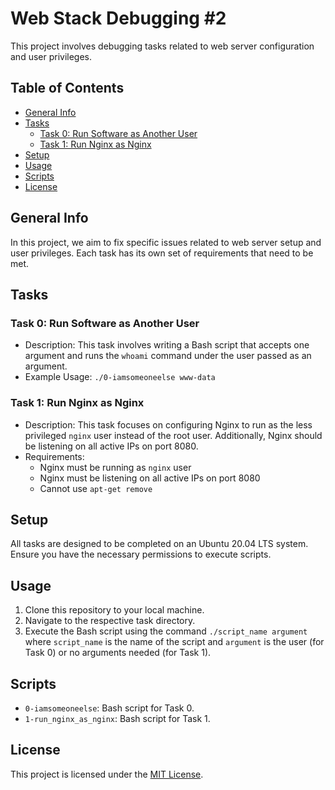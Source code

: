 # Web Stack Debugging #2

This project involves debugging tasks related to web server configuration and user privileges.

## Table of Contents
* [General Info](#general-info)
* [Tasks](#tasks)
  * [Task 0: Run Software as Another User](#task-0-run-software-as-another-user)
  * [Task 1: Run Nginx as Nginx](#task-1-run-nginx-as-nginx)
* [Setup](#setup)
* [Usage](#usage)
* [Scripts](#scripts)
* [License](#license)

## General Info

In this project, we aim to fix specific issues related to web server setup and user privileges. Each task has its own set of requirements that need to be met.

## Tasks

### Task 0: Run Software as Another User

* Description: This task involves writing a Bash script that accepts one argument and runs the `whoami` command under the user passed as an argument.
* Example Usage: `./0-iamsomeoneelse www-data`

### Task 1: Run Nginx as Nginx

* Description: This task focuses on configuring Nginx to run as the less privileged `nginx` user instead of the root user. Additionally, Nginx should be listening on all active IPs on port 8080.
* Requirements:
  - Nginx must be running as `nginx` user
  - Nginx must be listening on all active IPs on port 8080
  - Cannot use `apt-get remove`

## Setup

All tasks are designed to be completed on an Ubuntu 20.04 LTS system. Ensure you have the necessary permissions to execute scripts.

## Usage

1. Clone this repository to your local machine.
2. Navigate to the respective task directory.
3. Execute the Bash script using the command `./script_name argument` where `script_name` is the name of the script and `argument` is the user (for Task 0) or no arguments needed (for Task 1).

## Scripts

* `0-iamsomeoneelse`: Bash script for Task 0.
* `1-run_nginx_as_nginx`: Bash script for Task 1.

## License

This project is licensed under the [MIT License](LICENSE).

